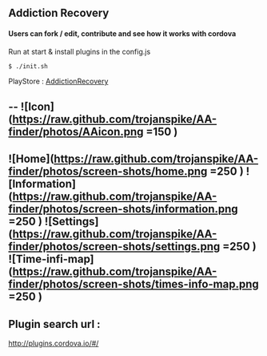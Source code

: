 ## Addiction Recovery
#### Users can fork / edit, contribute and see how it works with cordova

Run at start & install plugins in the config.js
```bash
$ ./init.sh
```

PlayStore : [AddictionRecovery](https://play.google.com/store/apps/details?id=uk.co.sites_ignite.AddictionRecovery)

--
![Icon](https://raw.github.com/trojanspike/AA-finder/photos/AAicon.png =150 )
---
![Home](https://raw.github.com/trojanspike/AA-finder/photos/screen-shots/home.png =250 )
![Information](https://raw.github.com/trojanspike/AA-finder/photos/screen-shots/information.png =250 )
![Settings](https://raw.github.com/trojanspike/AA-finder/photos/screen-shots/settings.png =250 )
![Time-infi-map](https://raw.github.com/trojanspike/AA-finder/photos/screen-shots/times-info-map.png =250 )
---

Plugin search url :
--------------------
http://plugins.cordova.io/#/
